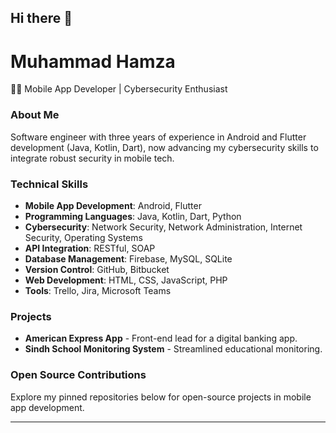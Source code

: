 ## Hi there 👋

<!--
**Mhamza007/Mhamza007** is a ✨ _special_ ✨ repository because its `README.md` (this file) appears on your GitHub profile.

Here are some ideas to get you started:

- 🔭 I’m currently working on ...
- 🌱 I’m currently learning ...
- 👯 I’m looking to collaborate on ...
- 🤔 I’m looking for help with ...
- 💬 Ask me about ...
- 📫 How to reach me: ...
- 😄 Pronouns: ...
- ⚡ Fun fact: ...
-->

# Muhammad Hamza

👨‍💻 Mobile App Developer | Cybersecurity Enthusiast

### About Me
Software engineer with three years of experience in Android and Flutter development (Java, Kotlin, Dart), now advancing my cybersecurity skills to integrate robust security in mobile tech.

### Technical Skills
- **Mobile App Development**: Android, Flutter
- **Programming Languages**: Java, Kotlin, Dart, Python
- **Cybersecurity**: Network Security, Network Administration, Internet Security, Operating Systems
- **API Integration**: RESTful, SOAP
- **Database Management**: Firebase, MySQL, SQLite
- **Version Control**: GitHub, Bitbucket
- **Web Development**: HTML, CSS, JavaScript, PHP
- **Tools**: Trello, Jira, Microsoft Teams

### Projects
- **American Express App** - Front-end lead for a digital banking app.
- **Sindh School Monitoring System** - Streamlined educational monitoring.

### Open Source Contributions
Explore my pinned repositories below for open-source projects in mobile app development.

---

